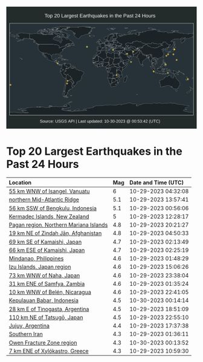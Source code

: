 ![Map](./map.png)

# Top 20 Largest Earthquakes in the Past 24 Hours

| Location | Mag | Date and Time (UTC) |
|:---|:---|:---|
| [55 km WNW of Isangel, Vanuatu](https://earthquake.usgs.gov/earthquakes/eventpage/us7000l7b6) | 6 | 10-29-2023 04:32:08 |
| [northern Mid-Atlantic Ridge](https://earthquake.usgs.gov/earthquakes/eventpage/us7000l7ds) | 5.1 | 10-29-2023 13:57:41 |
| [56 km SSW of Bengkulu, Indonesia](https://earthquake.usgs.gov/earthquakes/eventpage/us7000l79t) | 5.1 | 10-29-2023 00:56:06 |
| [Kermadec Islands, New Zealand](https://earthquake.usgs.gov/earthquakes/eventpage/us7000l7dl) | 5 | 10-29-2023 12:28:17 |
| [Pagan region, Northern Mariana Islands](https://earthquake.usgs.gov/earthquakes/eventpage/us7000l7f1) | 4.8 | 10-29-2023 20:21:27 |
| [19 km NE of Zindah Jān, Afghanistan](https://earthquake.usgs.gov/earthquakes/eventpage/us7000l7bg) | 4.8 | 10-29-2023 04:50:33 |
| [69 km SE of Kamaishi, Japan](https://earthquake.usgs.gov/earthquakes/eventpage/us7000l7ai) | 4.7 | 10-29-2023 02:13:49 |
| [66 km ESE of Kamaishi, Japan](https://earthquake.usgs.gov/earthquakes/eventpage/us7000l7an) | 4.7 | 10-29-2023 02:25:19 |
| [Mindanao, Philippines](https://earthquake.usgs.gov/earthquakes/eventpage/us7000l7ak) | 4.6 | 10-29-2023 01:48:29 |
| [Izu Islands, Japan region](https://earthquake.usgs.gov/earthquakes/eventpage/us7000l7dx) | 4.6 | 10-29-2023 15:06:26 |
| [73 km WNW of Naha, Japan](https://earthquake.usgs.gov/earthquakes/eventpage/us7000l7fr) | 4.6 | 10-29-2023 23:38:04 |
| [31 km ENE of Samfya, Zambia](https://earthquake.usgs.gov/earthquakes/eventpage/us7000l7ab) | 4.6 | 10-29-2023 01:35:24 |
| [10 km WNW of Belén, Nicaragua](https://earthquake.usgs.gov/earthquakes/eventpage/us7000l7fg) | 4.6 | 10-29-2023 22:41:05 |
| [Kepulauan Babar, Indonesia](https://earthquake.usgs.gov/earthquakes/eventpage/us7000l7g0) | 4.5 | 10-30-2023 00:14:14 |
| [28 km E of Tinogasta, Argentina](https://earthquake.usgs.gov/earthquakes/eventpage/us7000l7ek) | 4.5 | 10-29-2023 18:51:09 |
| [110 km NE of Tatsugō, Japan](https://earthquake.usgs.gov/earthquakes/eventpage/us7000l7fl) | 4.5 | 10-29-2023 22:55:10 |
| [Jujuy, Argentina](https://earthquake.usgs.gov/earthquakes/eventpage/us7000l7ec) | 4.4 | 10-29-2023 17:37:38 |
| [Southern Iran](https://earthquake.usgs.gov/earthquakes/eventpage/us7000l7a6) | 4.3 | 10-29-2023 01:36:11 |
| [Owen Fracture Zone region](https://earthquake.usgs.gov/earthquakes/eventpage/us7000l7g1) | 4.3 | 10-30-2023 00:13:52 |
| [7 km ENE of Xylókastro, Greece](https://earthquake.usgs.gov/earthquakes/eventpage/us7000l7d9) | 4.3 | 10-29-2023 10:59:30 |
